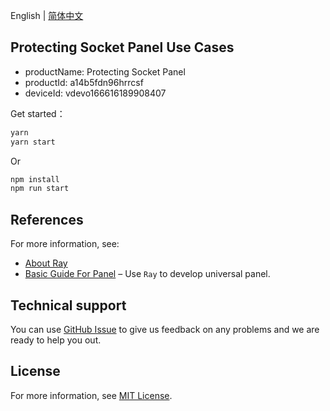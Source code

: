 English[](README.md) | [简体中文](README_zh.md)

## Protecting Socket Panel Use Cases

- productName: Protecting Socket Panel
- productId: a14b5fdn96hrrcsf
- deviceId: vdevo166616189908407

Get started：

```sh
yarn
yarn start
```

Or

```sh
npm install
npm run start
```

## References

For more information, see:

- [About Ray](https://developer.tuya.com/cn/ray)
- [Basic Guide For Panel](https://developer.tuya.com/cn/miniapp-codelabs/codelabs/panelmore-guide/index.html#0) – Use `Ray` to develop universal panel.

## Technical support

You can use [GitHub Issue](https://github.com/Tuya-Community/tuya-ray-demo/issues) to give us feedback on any problems and we are ready to help you out.

## License

For more information, see [MIT License](LICENSE).
